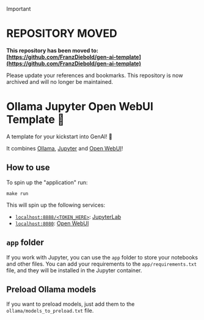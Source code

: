 > [!IMPORTANT]
>
> # REPOSITORY MOVED
>
> **This repository has been moved to: [https://github.com/FranzDiebold/gen-ai-template](https://github.com/FranzDiebold/gen-ai-template)**
>
> Please update your references and bookmarks. This repository is now archived and will no longer be maintained.

# Ollama Jupyter Open WebUI Template 🚀

A template for your kickstart into GenAI! 🎁

It combines [Ollama](https://ollama.com/), [Jupyter](https://jupyter.org/) and [Open WebUI](https://openwebui.com/)!

## How to use

To spin up the "application" run:

`make run`

This will spin up the following services:

- [`localhost:8888/<TOKEN_HERE>`](http://localhost:8888): [JupyterLab](https://jupyterlab.readthedocs.io/en/latest/)
- [`localhost:8080`](http://localhost:8080): [Open WebUI](https://openwebui.com/)

## `app` folder

If you work with Jupyter, you can use the `app` folder to store your notebooks and other files.
You can add your requirements to the `app/requirements.txt` file, and they will be installed in the Jupyter container.

## Preload Ollama models

If you want to preload models, just add them to the `ollama/models_to_preload.txt` file.
